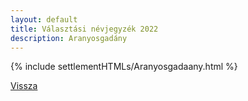 ```yaml
---
layout: default
title: Választási névjegyzék 2022
description: Aranyosgadány
---
```


{% include settlementHTMLs/Aranyosgadaany.html %}

[Vissza](../)
